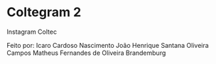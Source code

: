 # Coltegram 2
 Instagram Coltec 
 
 Feito por: 
 Icaro Cardoso Nascimento 
 João Henrique Santana Oliveira Campos
 Matheus Fernandes de Oliveira Brandemburg
